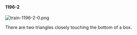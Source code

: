 #### 1196-2
![train-1196-2-0.png](https://github.com/lil-lab/nlvr/raw/master/nlvr/train/images/1/train-1196-2-0.png "train-1196-2-0.png")

There are two triangles closely touching the bottom of a box.